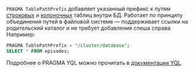 `PRAGMA TablePathPrefix` добавляет указанный префикс к путям [строковых](../../../../concepts/datamodel/table.md#row-oriented-tables) и [колоночных](../../../../concepts/datamodel/table.md#column-oriented-tables) таблиц внутри БД. Работает по принципу объединения путей в файловой системе — поддерживает ссылки на родительский каталог и не требует добавления слеша справа. Например:

```sql
PRAGMA TablePathPrefix = "/cluster/database";
SELECT * FROM episodes;
```

Подробнее о PRAGMA YQL можно прочитать в [документации YQL](../../../../yql/reference/index.md).
